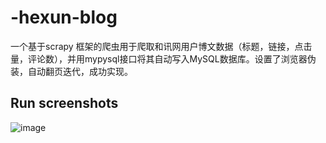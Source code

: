 # -hexun-blog
一个基于scrapy 框架的爬虫用于爬取和讯网用户博文数据（标题，链接，点击量，评论数），并用mypysql接口将其自动写入MySQL数据库。设置了浏览器伪装，自动翻页迭代，成功实现。
## Run screenshots
![image](https://github.com/TrumanH/-hexun-blog/tree/master/img/00.png?raw=true)

